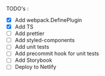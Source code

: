 TODO's :

- [x] Add webpack.DefinePlugin
- [x] Add TS
- [ ] Add prettier
- [ ] Add styled-components
- [ ] Add unit tests
- [ ] Add precommit hook for unit tests
- [ ] Add Storybook
- [ ] Deploy to Netlify
